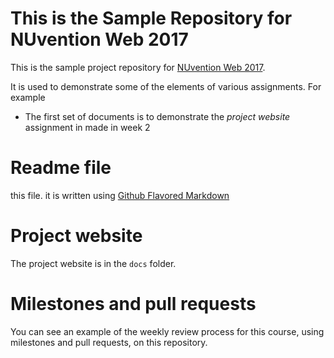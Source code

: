 # This is the Sample Repository for NUvention Web 2017
This is the sample project repository for [NUvention Web 2017](http://www.farley.northwestern.edu/we-teach/nuvention/web-and-media.html).

It is used to demonstrate some of the elements of various assignments.  For example
- The first set of documents is to demonstrate the *project website* assignment in made in week 2

# Readme file
this file.  it is written using [Github Flavored Markdown](https://guides.github.com/features/mastering-markdown/)
# Project website
The project website is in the `docs` folder.
# Milestones and pull requests
You can see an example of the weekly review process for this course, using milestones and pull requests, on this repository.	
